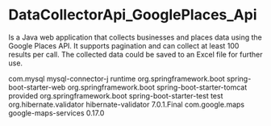 # DataCollectorApi_GooglePlaces_Api
Is a Java web application that collects businesses and places data using the Google Places API. It supports pagination and can collect at least 100 results per call. The collected data could be saved to an Excel file for further use.


<Needed dependencies>
        <dependency>
            <groupId>com.mysql</groupId>
            <artifactId>mysql-connector-j</artifactId>
            <scope>runtime</scope>
        </dependency>
        <dependency>
            <groupId>org.springframework.boot</groupId>
            <artifactId>spring-boot-starter-web</artifactId>
        </dependency>
        <dependency>
            <groupId>org.springframework.boot</groupId>
            <artifactId>spring-boot-starter-tomcat</artifactId>
            <scope>provided</scope>
        </dependency>
        <dependency>
            <groupId>org.springframework.boot</groupId>
            <artifactId>spring-boot-starter-test</artifactId>
            <scope>test</scope>
        </dependency>
        <dependency>
            <groupId>org.hibernate.validator</groupId>
            <artifactId>hibernate-validator</artifactId>
            <version>7.0.1.Final</version>
        </dependency>
        <dependency>
            <groupId>com.google.maps</groupId>
            <artifactId>google-maps-services</artifactId>
            <version>0.17.0</version>
        </dependency>
